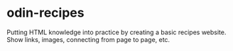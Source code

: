 # odin-recipes
Putting HTML knowledge into practice by creating a basic recipes website.
Show links, images, connecting from page to page, etc.